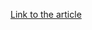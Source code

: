 [Link to the article](https://rinseandrepeatanalysis.blogspot.com/2018/08/reversing-cerber-raas.html)

